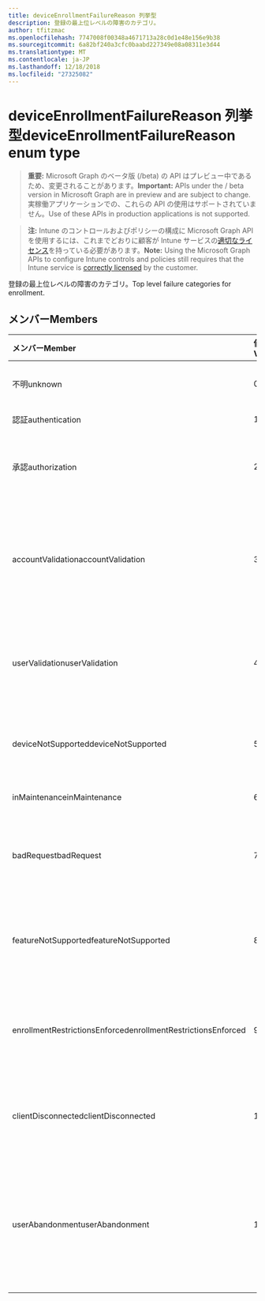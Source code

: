 ```yaml
---
title: deviceEnrollmentFailureReason 列挙型
description: 登録の最上位レベルの障害のカテゴリ。
author: tfitzmac
ms.openlocfilehash: 7747008f00348a4671713a28c0d1e48e156e9b38
ms.sourcegitcommit: 6a82bf240a3cfc0baabd227349e08a08311e3d44
ms.translationtype: MT
ms.contentlocale: ja-JP
ms.lasthandoff: 12/18/2018
ms.locfileid: "27325082"
---
```

# <a name="deviceenrollmentfailurereason-enum-type"></a><span data-ttu-id="8288d-103">deviceEnrollmentFailureReason 列挙型</span><span class="sxs-lookup"><span data-stu-id="8288d-103">deviceEnrollmentFailureReason enum type</span></span>

> <span data-ttu-id="8288d-104">**重要:** Microsoft Graph のベータ版 (/beta) の API はプレビュー中であるため、変更されることがあります。</span><span class="sxs-lookup"><span data-stu-id="8288d-104">**Important:** APIs under the / beta version in Microsoft Graph are in preview and are subject to change.</span></span> <span data-ttu-id="8288d-105">実稼働アプリケーションでの、これらの API の使用はサポートされていません。</span><span class="sxs-lookup"><span data-stu-id="8288d-105">Use of these APIs in production applications is not supported.</span></span>

> <span data-ttu-id="8288d-106">**注:** Intune のコントロールおよびポリシーの構成に Microsoft Graph API を使用するには、これまでどおりに顧客が Intune サービスの[適切なライセンス](https://go.microsoft.com/fwlink/?linkid=839381)を持っている必要があります。</span><span class="sxs-lookup"><span data-stu-id="8288d-106">**Note:** Using the Microsoft Graph APIs to configure Intune controls and policies still requires that the Intune service is [correctly licensed](https://go.microsoft.com/fwlink/?linkid=839381) by the customer.</span></span>

<span data-ttu-id="8288d-107">登録の最上位レベルの障害のカテゴリ。</span><span class="sxs-lookup"><span data-stu-id="8288d-107">Top level failure categories for enrollment.</span></span>
## <a name="members"></a><span data-ttu-id="8288d-108">メンバー</span><span class="sxs-lookup"><span data-stu-id="8288d-108">Members</span></span>
|<span data-ttu-id="8288d-109">メンバー</span><span class="sxs-lookup"><span data-stu-id="8288d-109">Member</span></span>|<span data-ttu-id="8288d-110">値</span><span class="sxs-lookup"><span data-stu-id="8288d-110">Value</span></span>|<span data-ttu-id="8288d-111">説明</span><span class="sxs-lookup"><span data-stu-id="8288d-111">Description</span></span>|
|:---|:---|:---|
|<span data-ttu-id="8288d-112">不明</span><span class="sxs-lookup"><span data-stu-id="8288d-112">unknown</span></span>|<span data-ttu-id="8288d-113">0</span><span class="sxs-lookup"><span data-stu-id="8288d-113">0</span></span>|<span data-ttu-id="8288d-114">既定値、失敗の理由は不明です。</span><span class="sxs-lookup"><span data-stu-id="8288d-114">Default value, failure reason is unknown.</span></span>|
|<span data-ttu-id="8288d-115">認証</span><span class="sxs-lookup"><span data-stu-id="8288d-115">authentication</span></span>|<span data-ttu-id="8288d-116">1</span><span class="sxs-lookup"><span data-stu-id="8288d-116">1</span></span>|<span data-ttu-id="8288d-117">認証に失敗しました</span><span class="sxs-lookup"><span data-stu-id="8288d-117">Authentication failed</span></span>|
|<span data-ttu-id="8288d-118">承認</span><span class="sxs-lookup"><span data-stu-id="8288d-118">authorization</span></span>|<span data-ttu-id="8288d-119">2</span><span class="sxs-lookup"><span data-stu-id="8288d-119">2</span></span>|<span data-ttu-id="8288d-120">呼び出しが認証されると、ですが、登録する権限がありませんでした。</span><span class="sxs-lookup"><span data-stu-id="8288d-120">Call was authenticated, but not authorized to enroll.</span></span>|
|<span data-ttu-id="8288d-121">accountValidation</span><span class="sxs-lookup"><span data-stu-id="8288d-121">accountValidation</span></span>|<span data-ttu-id="8288d-122">3</span><span class="sxs-lookup"><span data-stu-id="8288d-122">3</span></span>|<span data-ttu-id="8288d-123">登録用のアカウントを検証できませんでした。</span><span class="sxs-lookup"><span data-stu-id="8288d-123">Failed to validate the account for enrollment.</span></span> <span data-ttu-id="8288d-124">(アカウントがブロックされている登録が有効になっていません)</span><span class="sxs-lookup"><span data-stu-id="8288d-124">(Account blocked, enrollment not enabled)</span></span>|
|<span data-ttu-id="8288d-125">userValidation</span><span class="sxs-lookup"><span data-stu-id="8288d-125">userValidation</span></span>|<span data-ttu-id="8288d-126">4</span><span class="sxs-lookup"><span data-stu-id="8288d-126">4</span></span>|<span data-ttu-id="8288d-127">ユーザーを検証できませんでした。</span><span class="sxs-lookup"><span data-stu-id="8288d-127">User could not be validated.</span></span> <span data-ttu-id="8288d-128">(ユーザーが存在しない場合は、不足しているライセンス)</span><span class="sxs-lookup"><span data-stu-id="8288d-128">(User does not exist, missing license)</span></span>|
|<span data-ttu-id="8288d-129">deviceNotSupported</span><span class="sxs-lookup"><span data-stu-id="8288d-129">deviceNotSupported</span></span>|<span data-ttu-id="8288d-130">5</span><span class="sxs-lookup"><span data-stu-id="8288d-130">5</span></span>|<span data-ttu-id="8288d-131">モバイル デバイスの管理には、デバイスはサポートされていません。</span><span class="sxs-lookup"><span data-stu-id="8288d-131">Device is not supported for mobile device management.</span></span>|
|<span data-ttu-id="8288d-132">inMaintenance</span><span class="sxs-lookup"><span data-stu-id="8288d-132">inMaintenance</span></span>|<span data-ttu-id="8288d-133">6</span><span class="sxs-lookup"><span data-stu-id="8288d-133">6</span></span>|<span data-ttu-id="8288d-134">アカウントがメンテナンスします。</span><span class="sxs-lookup"><span data-stu-id="8288d-134">Account is in maintenance.</span></span>|
|<span data-ttu-id="8288d-135">badRequest</span><span class="sxs-lookup"><span data-stu-id="8288d-135">badRequest</span></span>|<span data-ttu-id="8288d-136">7</span><span class="sxs-lookup"><span data-stu-id="8288d-136">7</span></span>|<span data-ttu-id="8288d-137">サービスで認識されるサポートではない要求をクライアントに送信されます。</span><span class="sxs-lookup"><span data-stu-id="8288d-137">Client sent a request that is not understood/supported by the service.</span></span>|
|<span data-ttu-id="8288d-138">featureNotSupported</span><span class="sxs-lookup"><span data-stu-id="8288d-138">featureNotSupported</span></span>|<span data-ttu-id="8288d-139">8</span><span class="sxs-lookup"><span data-stu-id="8288d-139">8</span></span>|<span data-ttu-id="8288d-140">このアカウントには、この登録で使用される機能はサポートされていません。</span><span class="sxs-lookup"><span data-stu-id="8288d-140">Feature(s) used by this enrollment are not supported for this account.</span></span>|
|<span data-ttu-id="8288d-141">enrollmentRestrictionsEnforced</span><span class="sxs-lookup"><span data-stu-id="8288d-141">enrollmentRestrictionsEnforced</span></span>|<span data-ttu-id="8288d-142">9</span><span class="sxs-lookup"><span data-stu-id="8288d-142">9</span></span>|<span data-ttu-id="8288d-143">管理者によって構成されている登録の制限には、この登録がブロックされています。</span><span class="sxs-lookup"><span data-stu-id="8288d-143">Enrollment restrictions configured by admin blocked this enrollment.</span></span>|
|<span data-ttu-id="8288d-144">clientDisconnected</span><span class="sxs-lookup"><span data-stu-id="8288d-144">clientDisconnected</span></span>|<span data-ttu-id="8288d-145">10</span><span class="sxs-lookup"><span data-stu-id="8288d-145">10</span></span>|<span data-ttu-id="8288d-146">クライアントがタイムアウトするか、登録は、エンド ・ ユーザーによって中止されました。</span><span class="sxs-lookup"><span data-stu-id="8288d-146">Client timed out or enrollment was aborted by enduser.</span></span>|
|<span data-ttu-id="8288d-147">userAbandonment</span><span class="sxs-lookup"><span data-stu-id="8288d-147">userAbandonment</span></span>|<span data-ttu-id="8288d-148">11</span><span class="sxs-lookup"><span data-stu-id="8288d-148">11</span></span>|<span data-ttu-id="8288d-149">登録は、エンド ・ ユーザーによって中断されました。</span><span class="sxs-lookup"><span data-stu-id="8288d-149">Enrollment was abandoned by enduser.</span></span> <span data-ttu-id="8288d-150">(エンド ・ ユーザーは、契約時の開始が、時間内に完了できませんでした)</span><span class="sxs-lookup"><span data-stu-id="8288d-150">(Enduser started onboarding but failed to complete it in timely manner)</span></span>|





